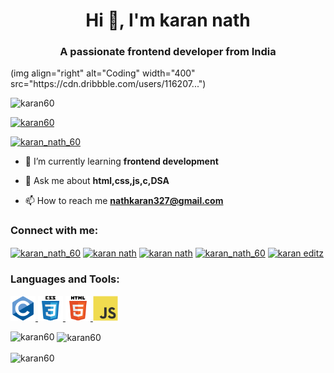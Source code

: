 <h1 align="center">Hi 👋, I'm karan nath</h1>
<h3 align="center">A passionate frontend developer from India</h3>
(img align="right" alt="Coding" width="400" src="https://cdn.dribbble.com/users/116207...")
<p align="left"> <img src="https://komarev.com/ghpvc/?username=karan60&label=Profile%20views&color=0e75b6&style=flat" alt="karan60" /> </p>

<p align="left"> <a href="https://github.com/ryo-ma/github-profile-trophy"><img src="https://github-profile-trophy.vercel.app/?username=karan60" alt="karan60" /></a> </p>

<p align="left"> <a href="https://twitter.com/karan_nath_60" target="blank"><img src="https://img.shields.io/twitter/follow/karan_nath_60?logo=twitter&style=for-the-badge" alt="karan_nath_60" /></a> </p>

- 🌱 I’m currently learning **frontend development**

- 💬 Ask me about **html,css,js,c,DSA**

- 📫 How to reach me **nathkaran327@gmail.com**

<h3 align="left">Connect with me:</h3>
<p align="left">
<a href="https://twitter.com/karan_nath_60" target="blank"><img align="center" src="https://raw.githubusercontent.com/rahuldkjain/github-profile-readme-generator/master/src/images/icons/Social/twitter.svg" alt="karan_nath_60" height="30" width="40" /></a>
<a href="https://linkedin.com/in/karan nath" target="blank"><img align="center" src="https://raw.githubusercontent.com/rahuldkjain/github-profile-readme-generator/master/src/images/icons/Social/linked-in-alt.svg" alt="karan nath" height="30" width="40" /></a>
<a href="https://fb.com/karan nath" target="blank"><img align="center" src="https://raw.githubusercontent.com/rahuldkjain/github-profile-readme-generator/master/src/images/icons/Social/facebook.svg" alt="karan nath" height="30" width="40" /></a>
<a href="https://instagram.com/karan_nath_60" target="blank"><img align="center" src="https://raw.githubusercontent.com/rahuldkjain/github-profile-readme-generator/master/src/images/icons/Social/instagram.svg" alt="karan_nath_60" height="30" width="40" /></a>
<a href="https://www.youtube.com/c/karan editz" target="blank"><img align="center" src="https://raw.githubusercontent.com/rahuldkjain/github-profile-readme-generator/master/src/images/icons/Social/youtube.svg" alt="karan editz" height="30" width="40" /></a>
</p>

<h3 align="left">Languages and Tools:</h3>
<p align="left"> <a href="https://www.cprogramming.com/" target="_blank" rel="noreferrer"> <img src="https://raw.githubusercontent.com/devicons/devicon/master/icons/c/c-original.svg" alt="c" width="40" height="40"/> </a> <a href="https://www.w3schools.com/css/" target="_blank" rel="noreferrer"> <img src="https://raw.githubusercontent.com/devicons/devicon/master/icons/css3/css3-original-wordmark.svg" alt="css3" width="40" height="40"/> </a> <a href="https://www.w3.org/html/" target="_blank" rel="noreferrer"> <img src="https://raw.githubusercontent.com/devicons/devicon/master/icons/html5/html5-original-wordmark.svg" alt="html5" width="40" height="40"/> </a> <a href="https://developer.mozilla.org/en-US/docs/Web/JavaScript" target="_blank" rel="noreferrer"> <img src="https://raw.githubusercontent.com/devicons/devicon/master/icons/javascript/javascript-original.svg" alt="javascript" width="40" height="40"/> </a> </p>

<p><img align="left" src="https://github-readme-stats.vercel.app/api/top-langs?username=karan60&show_icons=true&locale=en&layout=compact" alt="karan60" /></p>

<p>&nbsp;<img align="center" src="https://github-readme-stats.vercel.app/api?username=karan60&show_icons=true&locale=en" alt="karan60" /></p>

<p><img align="center" src="https://github-readme-streak-stats.herokuapp.com/?user=karan60&" alt="karan60" /></p>
